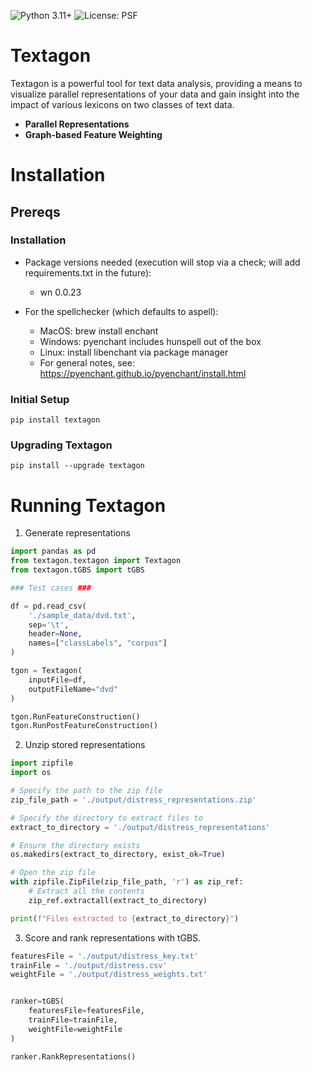 ![Python 3.11+](https://img.shields.io/badge/python-3.11%2B-blue.svg) ![License: PSF](https://img.shields.io/badge/License-MIT-blue.svg)




# Textagon

Textagon is a powerful tool for text data analysis, providing a means to visualize parallel representations of your data and gain insight into the impact of various lexicons on two classes of text data. 
- **Parallel Representations**
- **Graph-based Feature Weighting**



# Installation


## Prereqs

### Installation 

- Package versions needed (execution will stop via a check; will add requirements.txt in the future):
    - wn 0.0.23

- For the spellchecker (which defaults to aspell):
    - MacOS: brew install enchant
    - Windows: pyenchant includes hunspell out of the box
    - Linux: install libenchant via package manager
    - For general notes, see: https://pyenchant.github.io/pyenchant/install.html


### Initial Setup
```
pip install textagon 
```

### Upgrading Textagon
```
pip install --upgrade textagon 
```


# Running Textagon 

1. Generate representations

```python
import pandas as pd
from textagon.textagon import Textagon
from textagon.tGBS import tGBS

### Test cases ###

df = pd.read_csv(
    './sample_data/dvd.txt', 
    sep='\t', 
    header=None, 
    names=["classLabels", "corpus"]
)

tgon = Textagon(
    inputFile=df, 
    outputFileName="dvd"
)

tgon.RunFeatureConstruction()
tgon.RunPostFeatureConstruction()

```

2. Unzip stored representations

```python
import zipfile
import os

# Specify the path to the zip file
zip_file_path = './output/distress_representations.zip'

# Specify the directory to extract files to
extract_to_directory = './output/distress_representations'

# Ensure the directory exists
os.makedirs(extract_to_directory, exist_ok=True)

# Open the zip file
with zipfile.ZipFile(zip_file_path, 'r') as zip_ref:
    # Extract all the contents
    zip_ref.extractall(extract_to_directory)

print(f"Files extracted to {extract_to_directory}")
```

3. Score and rank representations with tGBS.


```python
featuresFile = './output/distress_key.txt'
trainFile = './output/distress.csv'
weightFile = './output/distress_weights.txt'


ranker=tGBS(
	featuresFile=featuresFile,
	trainFile=trainFile,
	weightFile=weightFile
)

ranker.RankRepresentations()

```
